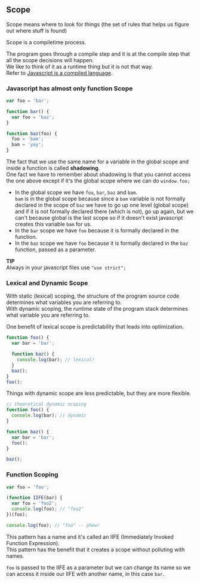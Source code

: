 ## Scope

Scope means where to look for things (the set of rules that helps us figure out where stuff is found)

Scope is a compiletime process.

The program goes through a compile step and it is at the compile step that all the scope decisions will happen.  
We like to think of it as a runtime thing but it is not that way.  
Refer to [Javascript is a compiled language](javascript-is-a-compiled-language.md).

### Javascript has almost only function Scope

```js
var foo = 'bar';

function bar() {
  var foo = 'baz';
}

function baz(foo) {
  foo = 'bam';
  bam = 'yay';
}
```

The fact that we use the same name for a variable in the global scope and inside a function is called **shadowing**.  
One fact we have to remember about shadowing is that you cannot access the one above except if it's the global scope where we can do `window.foo;`

* In the global scope we have `foo`, `bar`, `baz` and `bam`.  
  `bam` is in the global scope because since a `bam` variable is not formally declared in the scope of `baz` we have to go up one level (global scope) and if it is not formally declared there (which is not), go up again, but we can't because global is the last scope so if it doesn't exist javascript creates this variable `bam` for us.
* In the `bar` scope we have `foo` because it is formally declared in the function.
* In the `baz` scope we have `foo` because it is formally declared in the `baz` function, passed as a parameter.

**TIP**  
Always in your javascript files use `"use strict";`

### Lexical and Dynamic Scope

With static (lexical) scoping, the structure of the program source code determines what variables you are referring to.  
With dynamic scoping, the runtime state of the program stack determines what variable you are referring to.

One benefit of lexical scope is predictability that leads into optimization.

```js
function foo() {
  var bar = 'bar';

  function baz() {
    console.log(bar); // lexical!
  }
  baz();
}
foo();
```

Things with dynamic scope are less predictable, but they are more flexible.

```js
// theoretical dynamic scoping
function foo() {
  console.log(bar); // dynamic
}

function baz() {
  var bar = 'bar';
  foo();
}

baz();
```

### Function Scoping

```js
var foo = 'foo';

(function IIFE(bar) {
  var foo = 'foo2';
  console.log(foo); // "foo2"
})(foo);

console.log(foo); // "foo" -- phew!
```

This pattern has a name and it's called an IIFE (Immediately Invoked Function Expression).  
This pattern has the benefit that it creates a scope without polluting with names.

`foo` is passed to the IIFE as a parameter but we can change its name so we can access it inside our IIFE with another name, in this case `bar`.

